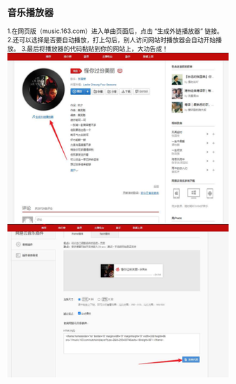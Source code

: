 ## 音乐播放器

1.在网页版（music.163.com）进入单曲页面后，点击 “生成外链播放器” 链接。 2.还可以选择是否要自动播放，打上勾后，别人访问网站时播放器会自动开始播放。 3.最后将播放器的代码黏贴到你的网站上，大功告成！ ![wp_editor_md_837b6e2df818cc095adaedbaa2046c34.jpg](../images/wp_editor_md_837b6e2df818cc095adaedbaa2046c34.jpg)![wp_editor_md_b86c28d7acf7d9cb23e1fdf59dc053aa.jpg](../images/wp_editor_md_b86c28d7acf7d9cb23e1fdf59dc053aa.jpg)
